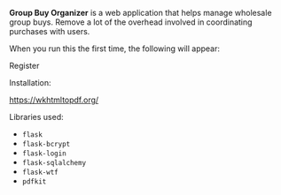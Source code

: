
**Group Buy Organizer** is a web application that helps manage wholesale group buys.  Remove a lot of the overhead
involved in coordinating purchases with users.

When you run this the first time, the following will appear:

Register 

Installation:

https://wkhtmltopdf.org/

Libraries used:
- `flask`
- `flask-bcrypt`
- `flask-login`
- `flask-sqlalchemy`
- `flask-wtf`
- `pdfkit`